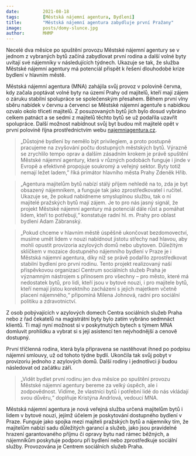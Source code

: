 ```yaml
---
date:         2021-08-18
tags:         [Městská nájemní agentura, Bydlení]
title:        "Městská nájemní agentura zabydluje první Pražany"
image: 	      posts/domy-slunce.jpg
author:       MHMP
---
```


Necelé dva měsíce po spuštění provozu Městské nájemní agentury se v jednom z vybraných bytů začíná zabydlovat první rodina a další volné byty uvítají své nájemníky v následujících týdnech. Ukazuje se tak, že služba Městské nájemní agentury má potenciál přispět k řešení dlouhodobé krize bydlení v hlavním městě.

Městská nájemní agentura (MNA) zahájila svůj provoz v polovině června, kdy začala poptávat volné byty na území Prahy od majitelů, kteří mají zájem o záruku stabilní spolupráce se společenským přesahem. Během první vlny sběru nabídek v červnu a červenci se Městské nájemní agentuře s nabídkou ozvalo okolo třiceti majitelů. Z posuzovaných bytů jich bylo dosud vybráno celkem patnáct a se sedmi z majitelů těchto bytů se už podařila uzavřít spolupráce. Další možnost nabídnout svůj byt budou mít majitelé opět v první polovině října prostřednictvím webu [najemniagentura.cz](https://www.najemniagentura.cz/).

> „Důstojné bydlení by nemělo být privilegiem, a proto postupně pracujeme na zvyšování počtu dostupných městských bytů. Výrazně se zrychlilo tempo oprav a dalším zásadním krokem je právě spuštění Městské nájemní agentury, která v různých podobách funguje i jinde v Evropě a efektivně propojuje soukromý a veřejný sektor. Byty totiž nemají ležet ladem,” říká primátor hlavního města Prahy Zdeněk Hřib.

> „Agentura majitelům bytů nabízí stálý příjem nehledě na to, zda je byt obsazený nájemníkem, a funguje tak jako zprostředkovatel i ručitel. Ukazuje se, že pokud nabídneme smysluplnou službu, tak o ní majitelé pražských bytů mají zájem. Je to pro nás jasný signál, že projekt Městské nájemní agentury má potenciál dále růst a pomáhat lidem, kteří to potřebují,“ konstatuje radní hl. m. Prahy pro oblast bydlení Adam Zábranský.

> „Pokud chceme v hlavním městě úspěšně ukončovat bezdomovectví, musíme umět lidem v nouzi nabídnout jistotu střechy nad hlavou, aby mohli opustit provizoria azylových domů nebo ubytoven. Důležitým sklíčkem v mozaice dostupného nájemního bydlení v Praze je i Městská nájemní agentura, díky níž se právě podařilo zprostředkovat stabilní bydlení pro první rodinu. Tento projekt realizovaný naší příspěvkovou organizací Centrum sociálních služeb Praha je významným nástrojem s přínosem pro všechny – pro město, které má nedostatek bytů, pro lidi, kteří jsou v bytové nouzi, i pro majitele bytů, kteří nemají jistou korektního zacházení s jejich majetkem včetně placení nájemného,“ připomíná Milena Johnová, radní pro sociální politiku a zdravotnictví.

Z osob pobývajících v azylových domech Centra sociálních služeb Praha nebo z řad čekatelů na magistrátní byty bylo zatím vybráno sedmnáct klientů. Ti mají nyní možnost si v poskytnutých bytech s týmem MNA domluvit prohlídku a vybrat si s její asistencí ten nejvhodnější a cenově dostupný.

První tříčlenná rodina, která byla připravena se nastěhovat ihned po podpisu nájemní smlouvy, už od tohoto týdne bydlí. Ukončila tak svůj pobyt v provizoriu jednoho z azylových domů. Další rodiny i jednotlivci ji budou následovat od začátku září. 

> „Vidět bydlet první rodinu jen dva měsíce po spuštění provozu Městské nájemní agentury bereme za velký úspěch, ale i zodpovědnost. Vidíme, že vlastníci bytů i potřební lidé do nás vkládají svou důvěru,“ doplňuje Kristýna Andrlová, vedoucí MNA.  

Městská nájemní agentura je nová veřejná služba určená majitelům bytů i lidem v bytové nouzi, jejímž účelem je poskytování dostupného bydlení v Praze. Funguje jako spojka mezi majiteli pražských bytů a nájemníky tím, že majitelům nabízí sadu důležitých garancí a služeb, jako jsou pravidelné hrazení garantovaného příjmu či opravy bytu nad rámec běžných, a nájemníkům poskytuje podporu při bydlení nebo zprostředkuje sociální služby. Provozována je Centrem sociálních služeb Praha.
